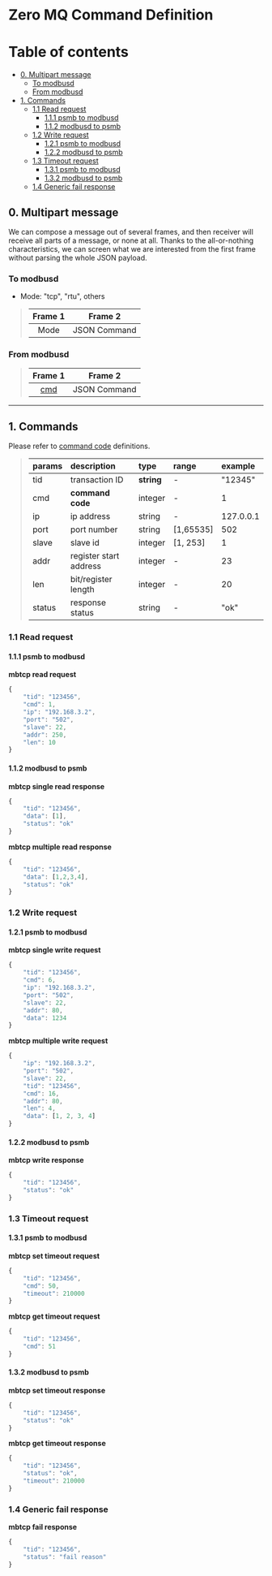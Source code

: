 # Zero MQ Command Definition

# Table of contents

<!-- TOC depthFrom:2 depthTo:2 insertAnchor:false orderedList:false updateOnSave:true withLinks:true -->

- [0. Multipart message](#0-multipart-message)
	- [To modbusd](#to-modbusd)
	- [From modbusd](#from-modbusd)
- [1. Commands](#1-commands)
	- [1.1 Read request](#11-read-request)
		- [1.1.1 psmb to modbusd](#111-psmb-to-modbusd)
		- [1.1.2 modbusd to psmb](#112-modbusd-to-psmb)
	- [1.2 Write request](#12-write-request)
		- [1.2.1 psmb to modbusd](#121-psmb-to-modbusd)
		- [1.2.2 modbusd to psmb](#122-modbusd-to-psmb)
	- [1.3 Timeout request](#13-timeout-request)
		- [1.3.1 psmb to modbusd](#131-psmb-to-modbusd)
		- [1.3.2 modbusd to psmb](#132-modbusd-to-psmb)
	- [1.4 Generic fail response](#14-generic-fail-response)

<!-- /TOC -->

## 0. Multipart message

We can compose a message out of several frames, and then receiver will receive all parts of a message, or none at all.
Thanks to the all-or-nothing characteristics, we can screen what we are interested from the first frame without parsing the whole JSON payload. 


### To modbusd

- Mode: "tcp", "rtu", others

>| Frame 1     |  Frame 2      |
>|:-----------:|:-------------:|
>| Mode        |  JSON Command |

### From modbusd

>| Frame 1                                                          |  Frame 2      |
>|:----------------------------------------------------------------:|:-------------:|
>| [cmd](https://github.com/taka-wang/modbusd#command-mapping-table)|  JSON Command |

---

## 1. Commands

Please refer to [command code](https://github.com/taka-wang/modbusd#command-mapping-table) definitions.

>| params   | description            | type          | range     | example           |
>|:---------|:-----------------------|:--------------|:----------|:------------------|
>| tid      | transaction ID         | **string**    | -         | "12345"           |
>| cmd      | **command code**       | integer       | -         | 1                 |
>| ip       | ip address             | string        | -         | 127.0.0.1         |
>| port     | port number            | string        | [1,65535] | 502               |
>| slave    | slave id               | integer       | [1, 253]  | 1                 |
>| addr     | register start address | integer       | -         | 23                |
>| len      | bit/register length    | integer       | -         | 20                |
>| status   | response status        | string        | -         | "ok"              |

### 1.1 Read request

#### 1.1.1 psmb to modbusd
**mbtcp read request**
```javascript
{
    "tid": "123456",
    "cmd": 1,
    "ip": "192.168.3.2",
    "port": "502",
    "slave": 22,
    "addr": 250,
    "len": 10
}
```

#### 1.1.2 modbusd to psmb
**mbtcp single read response**
```javascript
{
    "tid": "123456",
    "data": [1],
    "status": "ok"
}
```

**mbtcp multiple read response**
```javascript
{
    "tid": "123456",
    "data": [1,2,3,4],
    "status": "ok"
}
```

### 1.2 Write request

#### 1.2.1 psmb to modbusd
**mbtcp single write request**
```javascript
{
    "tid": "123456",
    "cmd": 6,
    "ip": "192.168.3.2",
    "port": "502",
    "slave": 22,
    "addr": 80,
    "data": 1234
}
```

**mbtcp multiple write request**
```javascript
{
    "ip": "192.168.3.2",
    "port": "502",
    "slave": 22,
    "tid": "123456",
    "cmd": 16,
    "addr": 80,
    "len": 4,
    "data": [1, 2, 3, 4]
}
```
#### 1.2.2 modbusd to psmb

**mbtcp write response**
```javascript
{
    "tid": "123456",
    "status": "ok"
}
```

### 1.3 Timeout request

#### 1.3.1 psmb to modbusd

**mbtcp set timeout request**
```javascript
{
    "tid": "123456",
    "cmd": 50,
    "timeout": 210000
}
```

**mbtcp get timeout request**
```javascript
{
    "tid": "123456",
    "cmd": 51
}
```

#### 1.3.2 modbusd to psmb

**mbtcp set timeout response**
```javascript
{
    "tid": "123456",
    "status": "ok"
}
```

**mbtcp get timeout response**
```javascript
{
    "tid": "123456",
    "status": "ok",
    "timeout": 210000
}
```
### 1.4 Generic fail response

**mbtcp fail response**
```javascript
{
    "tid": "123456",
    "status": "fail reason"
}
```